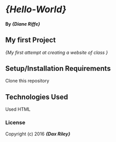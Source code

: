 # _{Hello-World}_


#### By _**{Diane Riffe}**_

## My first Project

_{My first attempt at creating a website of class }_

## Setup/Installation Requirements

Clone this repository






## Technologies Used

Used HTML

### License

Copyright (c) 2016 **_{Dax Riley}_**
